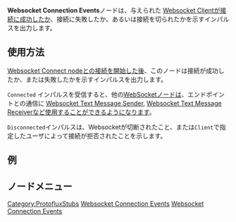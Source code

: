 <languages></languages>

**Websocket Connection Events**ノードは、与えられた [Websocket
Clientが接続に成功したか](WebsocketClient_(Component) "wikilink")、接続に失敗したか、あるいは接続を切られたかを示すインパルスを出力します。

## 使用方法

[Websocket Connect
nodeとの接続を開始した後](Websocket_Connect_(Protoflux_node) "wikilink")、このノードは接続が成功したか、または失敗したかを示すインパルスを出力します。

`Connected`
インパルスを受信すると、他の[WebSocketノードは](:Category:Protoflux:_WebSocket "wikilink")、エンドポイントとの通信に
[Websocket Text Message
Sender](Websocket_Text_Message_Sender_(Protoflux_node) "wikilink"),
[Websocket Text Message
Receiverなど使用することができるようになります](Websocket_Text_Message_Receiver_(Protoflux_node) "wikilink")。

`Disconnected`インパルスは、Websocketが切断されたこと、または`Client`で指定したユーザによって接続が拒否されたことを示します。

## 例

## ノードメニュー

[Category:ProtofluxStubs](Category:ProtofluxStubs "wikilink") [Websocket
Connection Events](Category:Protoflux{{#translation:}} "wikilink")
[Websocket Connection
Events](Category:Protoflux:Network:Websocket{{#translation:}} "wikilink")